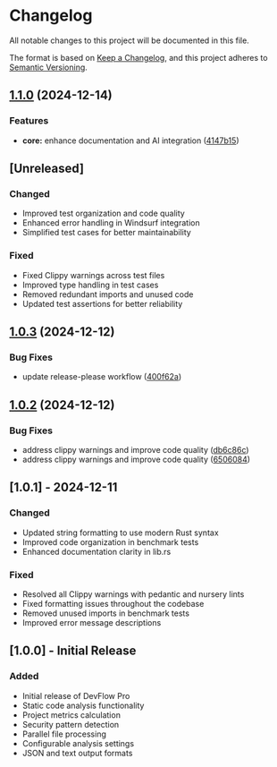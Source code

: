 # Changelog

All notable changes to this project will be documented in this file.

The format is based on [Keep a Changelog](https://keepachangelog.com/en/1.0.0/),
and this project adheres to [Semantic Versioning](https://semver.org/spec/v2.0.0.html).

## [1.1.0](https://github.com/QuantumMeta4/devflow-pro/compare/v1.0.3...v1.1.0) (2024-12-14)


### Features

* **core:** enhance documentation and AI integration ([4147b15](https://github.com/QuantumMeta4/devflow-pro/commit/4147b15f026c35aeb7e4923e7bbfd0c6268d2b2c))

## [Unreleased]

### Changed
- Improved test organization and code quality
- Enhanced error handling in Windsurf integration
- Simplified test cases for better maintainability

### Fixed
- Fixed Clippy warnings across test files
- Improved type handling in test cases
- Removed redundant imports and unused code
- Updated test assertions for better reliability

## [1.0.3](https://github.com/QuantumMeta4/devflow-pro/compare/v1.0.2...v1.0.3) (2024-12-12)

### Bug Fixes
* update release-please workflow ([400f62a](https://github.com/QuantumMeta4/devflow-pro/commit/400f62ab9868f9da2b97f72dac3180bccae8eb53))

## [1.0.2](https://github.com/QuantumMeta4/devflow-pro/compare/v1.0.1...v1.0.2) (2024-12-12)

### Bug Fixes
* address clippy warnings and improve code quality ([db6c86c](https://github.com/QuantumMeta4/devflow-pro/commit/db6c86c942363484996c2ec9e6f22d7336826447))
* address clippy warnings and improve code quality ([6506084](https://github.com/QuantumMeta4/devflow-pro/commit/6506084e4adb93c0d25eb89c020dfc5e8edf3946))

## [1.0.1] - 2024-12-11

### Changed
- Updated string formatting to use modern Rust syntax
- Improved code organization in benchmark tests
- Enhanced documentation clarity in lib.rs

### Fixed
- Resolved all Clippy warnings with pedantic and nursery lints
- Fixed formatting issues throughout the codebase
- Removed unused imports in benchmark tests
- Improved error message descriptions

## [1.0.0] - Initial Release

### Added
- Initial release of DevFlow Pro
- Static code analysis functionality
- Project metrics calculation
- Security pattern detection
- Parallel file processing
- Configurable analysis settings
- JSON and text output formats
